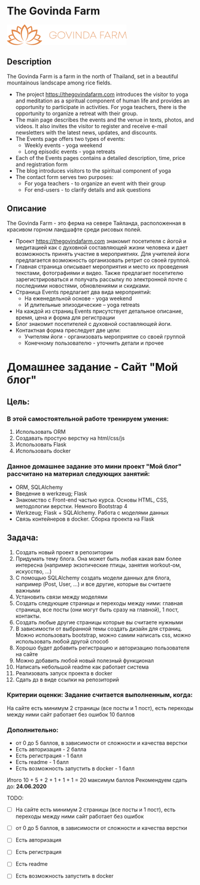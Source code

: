 # The Govinda Farm

![Logo](static/images/logo.png)

## Description
The Govinda Farm is a farm in the north of Thailand, set in a beautiful mountainous
landscape among rice fields.

* The project https://thegovindafarm.com introduces the visitor to yoga and meditation as a
spiritual component of human life and provides an opportunity to participate in activities. For
yoga teachers, there is the opportunity to organize a retreat with their group.
* The main page describes the events and the venue in texts, photos, and videos. It also
invites the visitor to register and receive e-mail newsletters with the latest news, updates,
and discounts.
* The Events page offers two types of events:
    * Weekly events - yoga weekend
    * Long episodic events - yoga retreats
* Each of the Events pages contains a detailed description, time, price and
registration form
* The blog introduces visitors to the spiritual component of yoga
* The contact form serves two purposes:
    * For yoga teachers - to organize an event with their group
    * For end-users - to clarify details and ask questions

## Описание
The Govinda Farm - это ферма на севере Тайланда, расположенная в красивом
горном ландшафте среди рисовых полей.

* Проект https://thegovindafarm.com знакомит посетителя с йогой и медитацией как с
духовной составляющей жизни человека и дает возможность принять участие в
мероприятиях. Для учителей йоги предлагается возможность организовать ретрит со
своей группой.
* Главная страница описывает мероприятия и место их проведения текстами,
фотографиями и видео. Также предлагает посетителю зарегистрироваться и
получать рассылку по электронной почте с последними новостями, обновлениями и
скидками.
* Страница Events предлагает два вида мероприятий:
    * На еженедельной основе - yoga weekend
    * И длительные эпизодические – yoga retreats
* На каждой из страниц Events присутствует детальное описание, время, цена и
форма для регистрации
* Блог знакомит посетителей с духовной составляющей йоги.
* Контактная форма преследует две цели:
    * Учителям йоги - организовать мероприятие со своей группой
    * Конечному пользователю - уточнить детали и прочее

# Домашнее задание - Сайт "Мой блог"
## Цель:
### В этой самостоятельной работе тренируем умения:
1. Использовать ORM
2. Создавать простую верстку на html/css/js
3. Использовать Flask
4. Использовать docker

### Данное домашнее задание это мини проект "Мой блог" рассчитано на материал следующих занятий:
* ORM, SQLAlchemy
* Введение в werkzeug; Flask
* Знакомство с Front-end частью курса. Основы HTML, CSS, методологии верстки. Немного Bootstrap 4
* Werkzeug; Flask + SQLAlchemy. Работа с моделями данных
* Связь контейнеров в docker. Сборка проекта на Flask

## Задача:
1. Создать новый проект в репозитории
2. Придумать тему блога. Она может быть любая какая вам более интересна (например экзотические птицы, занятия workout-ом, искусство, ...)
3. С помощью SQLAlchemy создать модели данных для блога, например (Post, User, ...) и все другие, которые вы считаете важными
4. Установить связи между моделями
5. Создать следующие страницы и переходы между ними: главная страница, все посты (они могут быть сразу на главной), 1 пост, контакты.
6. Создать любые другие страницы которые вы считаете нужными
7. В зависимости от выбранной темы создать дизайн для страниц. Можно использовать bootstrap, можно самим написать css, можно использовать любой другой способ
8. Хорошо будет добавить регистрацию и авторизацию пользователя на сайте
9. Можно добавить любой новый полезный функционал
10. Написать небольшой readme как работает система
11. Реализовать запуск проекта в docker
12. Сдать дз в виде ссылки на репозиторий

### Критерии оценки: Задание считается выполненным, когда:
На сайте есть минимум 2 страницы (все посты и 1 пост), есть переходы между ними сайт работает без ошибок
10 баллов

### Дополнительно:
* от 0 до 5 баллов, в зависимости от сложности и качества верстки
* Есть авторизация - 2 балла
* Есть регистрация - 1 балл
* Есть readme - 1 балл
* Есть возможность запустить в docker - 1 балл


Итого 10 + 5 + 2 + 1 + 1 + 1 = 20 максимум баллов
Рекомендуем сдать до: **24.06.2020**

TODO:

- [ ] На сайте есть минимум 2 страницы (все посты и 1 пост), есть переходы между ними сайт работает без ошибок
- [ ] от 0 до 5 баллов, в зависимости от сложности и качества верстки
- [ ] Есть авторизация
- [ ] Есть регистрация
- [ ] Есть readme
- [ ] Есть возможность запустить в docker

